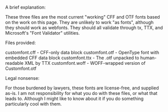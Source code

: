 A brief explanation:

  These three files are the most current "working" CFF and OTF
  fonts based on the work on this page. They are unlikely to
  work "as fonts", although they should work as webfonts.
  They should all validate through tx, TTX, and Microsoft's
  "Font Validator" utilities.

Files provided:

  customfont.cff  - CFF-only data block
  customfont.otf  - OpenType font with embedded CFF data block
  customfont.ttx  - The .otf unpacked to human-readable XML by TTX
  customfont.woff - WOFF-wrapped version of Customfont.otf

Legal nonsense:

  For those burdened by lawyers, these fonts are license-free,
  and supplied as-is. I am not responsibility for what you do
  with these files, or what that leads to. Although I might like
  to know about it if you do something particularly cool with them.
